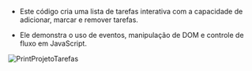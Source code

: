 - Este código cria uma lista de tarefas interativa com a capacidade de adicionar, marcar e remover tarefas.

- Ele demonstra o uso de eventos, manipulação de DOM e controle de fluxo em JavaScript.

![PrintProjetoTarefas](https://github.com/nicolaswvrtn/MiniProjeto_Tarefas/assets/115571358/41d323ef-6902-4abd-9d89-2d4826a3039e)

